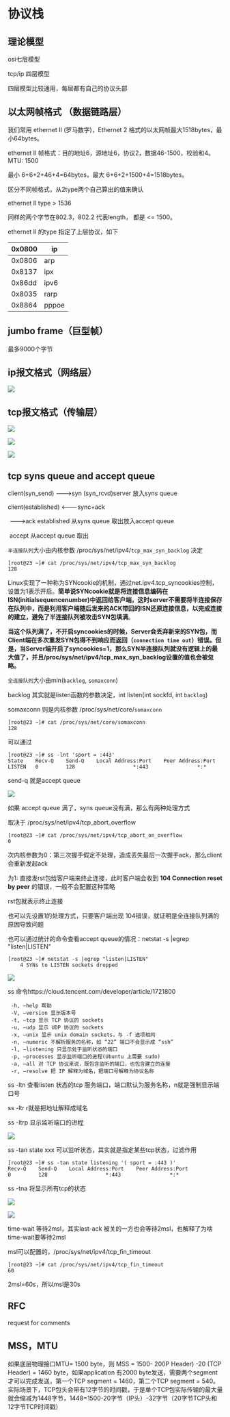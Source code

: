 # 协议栈

## 理论模型

osi七层模型

tcp/ip 四层模型

四层模型比较通用，每层都有自己的协议头部

## 以太网帧格式 （数据链路层）

我们常用 ethernet II (罗马数字)，Ethernet 2 格式的以太网帧最大1518bytes，最小64bytes。

ethernet II 帧格式：目的地址6，源地址6，协议2，数据46-1500，校验和4。MTU: 1500

最小 6+6+2+46+4=64bytes，最大 6+6+2+1500+4=1518bytes。

区分不同帧格式，从2type两个自己算出的值来确认

ethernet II type > 1536

同样的两个字节在802.3，802.2 代表length， 都是 <= 1500。

ethernet II 的type 指定了上层协议，如下

| 0x0800 | ip    |
| ------ | ----- |
| 0x0806 | arp   |
| 0x8137 | ipx   |
| 0x86dd | ipv6  |
| 0x8035 | rarp  |
| 0x8864 | pppoe |



## jumbo frame（巨型帧）

最多9000个字节

## ip报文格式（网络层）

![](./.././../img/image-20220619231054174.png)

## tcp报文格式（传输层）

![](./.././../img/image-20220619231243015.png)

![](./.././../img/image-20220621012555335.png)

![](./.././../img/image-20220621012843230.png)

## tcp syns queue and accept queue

client(syn_send)       --->syn             (syn_rcvd)server  放入syns queue

client(established)   <---sync+ack    

​	                               --->ack             established           从syns queue 取出放入accept queue

​											accept                                           从accept queue 取出



`半连接队列`大小由内核参数 /proc/sys/net/ipv4/`tcp_max_syn_backlog` 决定

```shell
[root@23 ~]# cat /proc/sys/net/ipv4/tcp_max_syn_backlog 
128
```

Linux实现了一种称为SYNcookie的机制，通过net.ipv4.tcp_syncookies控制，设置为1表示开启。**简单说SYNcookie就是将连接信息编码在ISN(initialsequencenumber)中返回给客户端，这时server不需要将半连接保存在队列中，而是利用客户端随后发来的ACK带回的ISN还原连接信息，以完成连接的建立，避免了半连接队列被攻击SYN包填满**。

**当这个队列满了，不开启syncookies的时候，Server会丢弃新来的SYN包，而Client端在多次重发SYN包得不到响应而返回（`connection time out`）错误。但是，当Server端开启了syncookies=1，那么SYN半连接队列就没有逻辑上的最大值了，并且/proc/sys/net/ipv4/tcp_max_syn_backlog设置的值也会被忽略。**



`全连接队列`大小由min(`backlog`, `somaxconn`)

backlog 其实就是listen函数的参数决定，int listen(int sockfd, int `backlog`)

somaxconn 则是内核参数 /proc/sys/net/core/`somaxconn`

```shell
[root@23 ~]# cat /proc/sys/net/core/somaxconn 
128
```

可以通过

```shell
[root@23 ~]# ss -lnt 'sport = :443'
State    Recv-Q    Send-Q    Local Address:Port    Peer Address:Port                   
LISTEN   0         128                   *:443                *:*                      
```

send-q 就是accept queue

![](./.././../img/image-20220620213836921.png)

如果 accept queue 满了，syns queue没有满，那么有两种处理方式

取决于 /proc/sys/net/ipv4/tcp_abort_overflow

```
[root@23 ~]# cat /proc/sys/net/ipv4/tcp_abort_on_overflow 
0
```

次内核参数为0：第三次握手假定不处理，造成丢失最后一次握手ack，那么client会重新发起ack

为1: 直接发rst包给客户端来终止连接，此时客户端会收到 **104 Connection reset by peer** 的错误，一般不会配置这种策略

rst包就表示终止连接

也可以先设置1的处理方式，只要客户端出现 104错误，就证明是全连接队列满的原因导致问题

也可以通过统计的命令查看accept queue的情况：netstat -s |egrep "listen|LISTEN"

```shell
[root@23 ~]# netstat -s |egrep "listen|LISTEN"
    4 SYNs to LISTEN sockets dropped
```



![](./.././../img/image-20220620224512319.png)

ss 命令https://cloud.tencent.com/developer/article/1721800

```shell
 -h, –help 帮助
 -V, –version 显示版本号
 -t, –tcp 显示 TCP 协议的 sockets
 -u, –udp 显示 UDP 协议的 sockets
 -x, –unix 显示 unix domain sockets，与 -f 选项相同
 -n, –numeric 不解析服务的名称，如 “22” 端口不会显示成 “ssh”
 -l, –listening 只显示处于监听状态的端口
 -p, –processes 显示监听端口的进程(Ubuntu 上需要 sudo)
 -a, –all 对 TCP 协议来说，既包含监听的端口，也包含建立的连接
 -r, –resolve 把 IP 解释为域名，把端口号解释为协议名称
```

ss -ltn 查看listen 状态的tcp 服务端口，端口默认为服务名称，n就是强制显示端口号

ss -ltr r就是把地址解释成域名

ss -ltrp 显示监听端口的进程

![](./.././../img/image-20220620232733164.png)

ss -tan state xxx 可以监听状态，其实就是指定某些tcp状态，过滤作用

```
[root@23 ~]# ss -tan state listening '( sport = :443 )'
Recv-Q    Send-Q    Local Address:Port    Peer Address:Port                       
0         128                   *:443                *:* 
```

ss -tna 将显示所有tcp的状态

![](./.././../img/image-20220620233410368.png)

![](./.././../img/image-20220620233639263.png)

time-wait 等待2msl，其实last-ack 被关的一方也会等待2msl，也解释了为啥time-wait要等待2msl

msl可以配置的，/proc/sys/net/ipv4/tcp_fin_timeout

```shell
[root@23 ~]# cat /proc/sys/net/ipv4/tcp_fin_timeout 
60
```

2msl=60s，所以msl是30s

## RFC

request for comments

## MSS，MTU

如果底层物理接口MTU= 1500 byte，则 MSS = 1500- 20(IP Header) -20 (TCP Header) = 1460 byte，如果application 有2000 byte发送，需要两个segment才可以完成发送，第一个TCP segment = 1460，第二个TCP segment = 540。实际场景下，TCP包头会带有12字节的时间戳，于是单个TCP包实际传输的最大量就会缩减为1448字节，1448=1500-20字节（IP头）-32字节（20字节TCP头和12字节TCP时间戳）